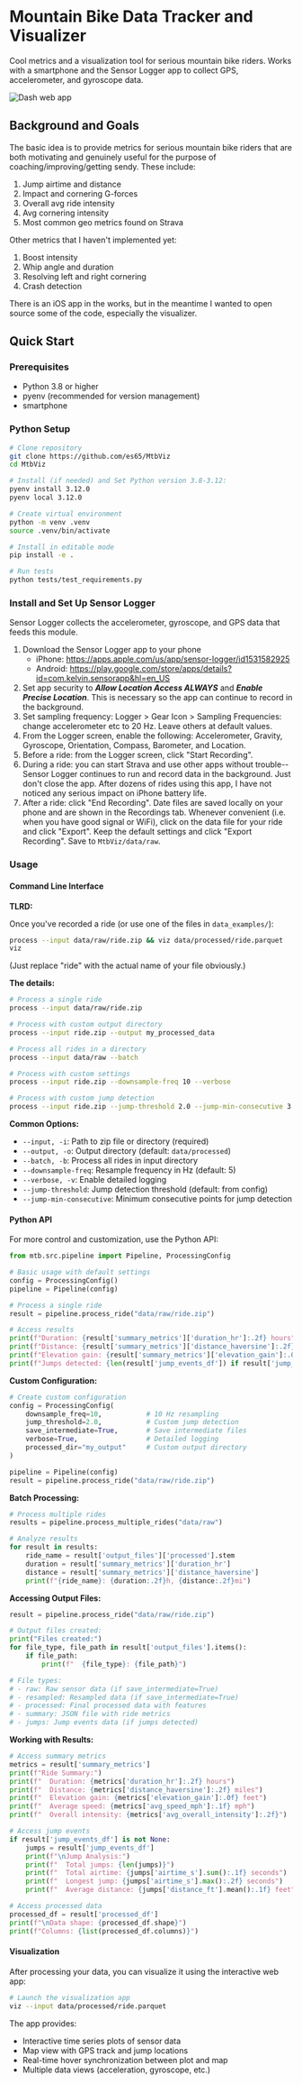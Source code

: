 # Mountain Bike Data Tracker and Visualizer

Cool metrics and a visualization tool for serious mountain bike riders. Works with a smartphone and the Sensor Logger app to collect GPS, accelerometer, and gyroscope data.

![Dash web app](docs/assets/app_viz.png)

## Background and Goals

The basic idea is to provide metrics for serious mountain bike riders that are both motivating and genuinely useful for the purpose of coaching/improving/getting sendy. These include:

1. Jump airtime and distance
1. Impact and cornering G-forces
1. Overall avg ride intensity
1. Avg cornering intensity
1. Most common geo metrics found on Strava

Other metrics that I haven't implemented yet:
1. Boost intensity
1. Whip angle and duration
1. Resolving left and right cornering
1. Crash detection

There is an iOS app in the works, but in the meantime I wanted to open source some of the code, especially the visualizer.

## Quick Start

### Prerequisites
- Python 3.8 or higher
- pyenv (recommended for version management)
- smartphone

### Python Setup

```bash
# Clone repository
git clone https://github.com/es65/MtbViz
cd MtbViz

# Install (if needed) and Set Python version 3.8-3.12:
pyenv install 3.12.0
pyenv local 3.12.0

# Create virtual environment
python -m venv .venv
source .venv/bin/activate

# Install in editable mode
pip install -e .

# Run tests
python tests/test_requirements.py
```

### Install and Set Up Sensor Logger

Sensor Logger collects the accelerometer, gyroscope, and GPS data that feeds this module.

1. Download the Sensor Logger app to your phone
   - iPhone: https://apps.apple.com/us/app/sensor-logger/id1531582925
   - Android: https://play.google.com/store/apps/details?id=com.kelvin.sensorapp&hl=en_US
2. Set app security to **_Allow Location Access ALWAYS_** and **_Enable Precise Location_**. This is necessary so the app can continue to record in the background.
3. Set sampling frequency: Logger > Gear Icon > Sampling Frequencies: change accelerometer etc to 20 Hz. Leave others at default values.
4. From the Logger screen, enable the following: Accelerometer, Gravity, Gyroscope, Orientation, Compass, Barometer, and Location.
5. Before a ride: from the Logger screen, click "Start Recording".
6. During a ride: you can start Strava and use other apps without trouble--Sensor Logger continues to run and record data in the background. Just don't close the app. After dozens of rides using this app, I have not noticed any serious impact on iPhone battery life.
7. After a ride: click "End Recording". Date files are saved locally on your phone and are shown in the Recordings tab. Whenever convenient (i.e. when you have good signal or WiFi), click on the data file for your ride and click "Export". Keep the default settings and click "Export Recording". Save to `MtbViz/data/raw`.

### Usage

#### Command Line Interface

**TLRD:**

Once you've recorded a ride (or use one of the files in `data_examples/`):

```bash
process --input data/raw/ride.zip && viz data/processed/ride.parquet
viz
```
(Just replace "ride" with the actual name of your file obviously.)

**The details:**

```bash
# Process a single ride
process --input data/raw/ride.zip

# Process with custom output directory
process --input ride.zip --output my_processed_data

# Process all rides in a directory
process --input data/raw --batch

# Process with custom settings
process --input ride.zip --downsample-freq 10 --verbose

# Process with custom jump detection
process --input ride.zip --jump-threshold 2.0 --jump-min-consecutive 3
```

**Common Options:**
- `--input, -i`: Path to zip file or directory (required)
- `--output, -o`: Output directory (default: `data/processed`)
- `--batch, -b`: Process all rides in input directory
- `--downsample-freq`: Resample frequency in Hz (default: 5)
- `--verbose, -v`: Enable detailed logging
- `--jump-threshold`: Jump detection threshold (default: from config)
- `--jump-min-consecutive`: Minimum consecutive points for jump detection

#### Python API

For more control and customization, use the Python API:

```python
from mtb.src.pipeline import Pipeline, ProcessingConfig

# Basic usage with default settings
config = ProcessingConfig()
pipeline = Pipeline(config)

# Process a single ride
result = pipeline.process_ride("data/raw/ride.zip")

# Access results
print(f"Duration: {result['summary_metrics']['duration_hr']:.2f} hours")
print(f"Distance: {result['summary_metrics']['distance_haversine']:.2f} miles")
print(f"Elevation gain: {result['summary_metrics']['elevation_gain']:.0f} feet")
print(f"Jumps detected: {len(result['jump_events_df']) if result['jump_events_df'] is not None else 0}")
```

**Custom Configuration:**

```python
# Create custom configuration
config = ProcessingConfig(
    downsample_freq=10,           # 10 Hz resampling
    jump_threshold=2.0,           # Custom jump detection
    save_intermediate=True,       # Save intermediate files
    verbose=True,                 # Detailed logging
    processed_dir="my_output"     # Custom output directory
)

pipeline = Pipeline(config)
result = pipeline.process_ride("data/raw/ride.zip")
```

**Batch Processing:**

```python
# Process multiple rides
results = pipeline.process_multiple_rides("data/raw")

# Analyze results
for result in results:
    ride_name = result['output_files']['processed'].stem
    duration = result['summary_metrics']['duration_hr']
    distance = result['summary_metrics']['distance_haversine']
    print(f"{ride_name}: {duration:.2f}h, {distance:.2f}mi")
```

**Accessing Output Files:**

```python
result = pipeline.process_ride("data/raw/ride.zip")

# Output files created:
print("Files created:")
for file_type, file_path in result['output_files'].items():
    if file_path:
        print(f"  {file_type}: {file_path}")

# File types:
# - raw: Raw sensor data (if save_intermediate=True)
# - resampled: Resampled data (if save_intermediate=True)  
# - processed: Final processed data with features
# - summary: JSON file with ride metrics
# - jumps: Jump events data (if jumps detected)
```

**Working with Results:**

```python
# Access summary metrics
metrics = result['summary_metrics']
print(f"Ride Summary:")
print(f"  Duration: {metrics['duration_hr']:.2f} hours")
print(f"  Distance: {metrics['distance_haversine']:.2f} miles")
print(f"  Elevation gain: {metrics['elevation_gain']:.0f} feet")
print(f"  Average speed: {metrics['avg_speed_mph']:.1f} mph")
print(f"  Overall intensity: {metrics['avg_overall_intensity']:.2f}")

# Access jump events
if result['jump_events_df'] is not None:
    jumps = result['jump_events_df']
    print(f"\nJump Analysis:")
    print(f"  Total jumps: {len(jumps)}")
    print(f"  Total airtime: {jumps['airtime_s'].sum():.1f} seconds")
    print(f"  Longest jump: {jumps['airtime_s'].max():.2f} seconds")
    print(f"  Average distance: {jumps['distance_ft'].mean():.1f} feet")

# Access processed data
processed_df = result['processed_df']
print(f"\nData shape: {processed_df.shape}")
print(f"Columns: {list(processed_df.columns)}")
```

#### Visualization

After processing your data, you can visualize it using the interactive web app:

```bash
# Launch the visualization app
viz --input data/processed/ride.parquet
```

The app provides:
- Interactive time series plots of sensor data
- Map view with GPS track and jump locations
- Real-time hover synchronization between plot and map
- Multiple data views (acceleration, gyroscope, etc.)
